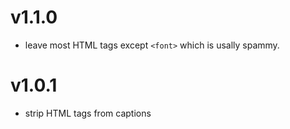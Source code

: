 # v1.1.0

* leave most HTML tags except `<font>` which is usally spammy.


# v1.0.1

* strip HTML tags from captions
